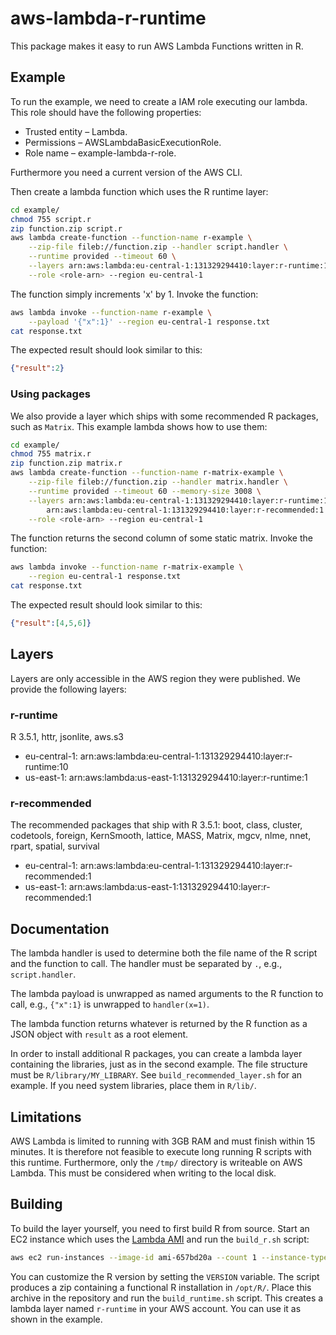 # aws-lambda-r-runtime

This package makes it easy to run AWS Lambda Functions written in R.

## Example
To run the example, we need to create a IAM role executing our lambda.
This role should have the following properties:
- Trusted entity – Lambda.
- Permissions – AWSLambdaBasicExecutionRole.
- Role name – example-lambda-r-role.

Furthermore you need a current version of the AWS CLI.

Then create a lambda function which uses the R runtime layer:
```bash
cd example/
chmod 755 script.r
zip function.zip script.r
aws lambda create-function --function-name r-example \
    --zip-file fileb://function.zip --handler script.handler \
    --runtime provided --timeout 60 \
    --layers arn:aws:lambda:eu-central-1:131329294410:layer:r-runtime:10 \
    --role <role-arn> --region eu-central-1
```

The function simply increments 'x' by 1.
Invoke the function:
```bash
aws lambda invoke --function-name r-example \
    --payload '{"x":1}' --region eu-central-1 response.txt
cat response.txt
```

The expected result should look similar to this:
```json
{"result":2}
```

### Using packages

We also provide a layer which ships with some recommended R packages, such as `Matrix`.
This example lambda shows how to use them:
```bash
cd example/
chmod 755 matrix.r
zip function.zip matrix.r
aws lambda create-function --function-name r-matrix-example \
    --zip-file fileb://function.zip --handler matrix.handler \
    --runtime provided --timeout 60 --memory-size 3008 \
    --layers arn:aws:lambda:eu-central-1:131329294410:layer:r-runtime:10 \
        arn:aws:lambda:eu-central-1:131329294410:layer:r-recommended:1 \
    --role <role-arn> --region eu-central-1
```

The function returns the second column of some static matrix.
Invoke the function:
```bash
aws lambda invoke --function-name r-matrix-example \
    --region eu-central-1 response.txt
cat response.txt
```

The expected result should look similar to this:
```json
{"result":[4,5,6]}
```

## Layers

Layers are only accessible in the AWS region they were published.
We provide the following layers:

### r-runtime

R 3.5.1, httr, jsonlite, aws.s3

- eu-central-1: arn:aws:lambda:eu-central-1:131329294410:layer:r-runtime:10
- us-east-1: arn:aws:lambda:us-east-1:131329294410:layer:r-runtime:1

### r-recommended

The recommended packages that ship with R 3.5.1:
boot, class, cluster, codetools, foreign, KernSmooth, lattice, MASS, Matrix, mgcv, nlme, nnet, rpart, spatial, survival

- eu-central-1: arn:aws:lambda:eu-central-1:131329294410:layer:r-recommended:1
- us-east-1: arn:aws:lambda:us-east-1:131329294410:layer:r-recommended:1


## Documentation

The lambda handler is used to determine both the file name of the R script and the function to call.
The handler must be separated by `.`, e.g., `script.handler`.

The lambda payload is unwrapped as named arguments to the R function to call, e.g., `{"x":1}` is unwrapped to `handler(x=1)`.

The lambda function returns whatever is returned by the R function as a JSON object with `result` as a root element.

In order to install additional R packages, you can create a lambda layer containing the libraries, just as in the second example.
The file structure must be `R/library/MY_LIBRARY`.
See `build_recommended_layer.sh` for an example.
If you need system libraries, place them in `R/lib/`.

## Limitations

AWS Lambda is limited to running with 3GB RAM and must finish within 15 minutes.
It is therefore not feasible to execute long running R scripts with this runtime.
Furthermore, only the `/tmp/` directory is writeable on AWS Lambda.
This must be considered when writing to the local disk. 


## Building

To build the layer yourself, you need to first build R from source.
Start an EC2 instance which uses the [Lambda AMI](https://console.aws.amazon.com/ec2/v2/home#Images:visibility=public-images;search=amzn-ami-hvm-2017.03.1.20170812-x86_64-gp2) and run the `build_r.sh` script:
```bash
aws ec2 run-instances --image-id ami-657bd20a --count 1 --instance-type t2.micro --key-name <MyKeyPair>
```

You can customize the R version by setting the `VERSION` variable.
The script produces a zip containing a functional R installation in `/opt/R/`.
Place this archive in the repository and run the `build_runtime.sh` script.
This creates a lambda layer named `r-runtime` in your AWS account.
You can use it as shown in the example.
